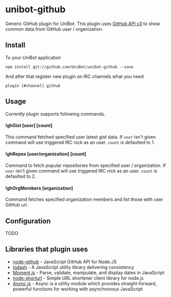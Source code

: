 # unibot-github
Generic GitHub plugin for UniBot. This plugin uses [GitHub API v3](https://developer.github.com/v3/) to show common
data from GitHub user / organization.

## Install
To your UniBot application

```npm install git://github.com/UniBot/unibot-github --save```

And after that register new plugin on IRC channels what you need

```plugin [#channel] github```

## Usage
Currently plugin supports following commands.

#### !ghGist [user] [count]
This command fetched specified user latest gist data. If ```user``` isn't given command will use triggered IRC nick as 
an user. ```count``` is defaulted to 1.

#### !ghRepos [user/organization] [count]
Command to fetch popular repositories from specified user / organization. If ```user``` isn't given command will use 
triggered IRC nick as an user. ```count``` is defaulted to 2.

#### !ghOrgMembers [organization]
Command fetches specified organization members and list those with user GitHub url.

## Configuration
TODO

## Libraries that plugin uses
* [node-github](https://github.com/mikedeboer/node-github) - JavaScript GitHub API for Node.JS
* [lodash](https://lodash.com/) - A JavaScript utility library delivering consistency
* [Moment.js](http://momentjs.com/) - Parse, validate, manipulate, and display dates in JavaScript
* [node-shorturl](https://github.com/jdub/node-shorturl) - Simple URL shortener client library for node.js
* [Async.js](https://github.com/caolan/async) - Async is a utility module which provides straight-forward, powerful functions for working with asynchronous JavaScript
